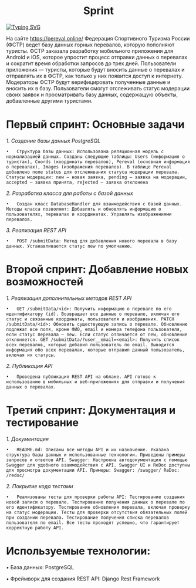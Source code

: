 <h1 align="center">Sprint </h1>

[![Typing SVG](https://readme-typing-svg.herokuapp.com?color=%2336BCF7&lines=Проект+Pereval)](https://git.io/typing-svg)

На сайте https://pereval.online/ Федерация Спортивного Туризма России (ФСТР) ведет базу данных горных перевалов, которую пополняют туристы. ФСТР заказала разработку мобильного приложения для Android и iOS, которое упростит процесс отправки данных о перевалах и сократит время обработки запросов до трех дней.
Пользователи приложения — туристы, которые будут вносить данные о перевалах и отправлять их в ФСТР, как только у них появится доступ к интернету. Модераторы ФСТР будут верифицировать полученные данные и вносить их в базу. Пользователи смогут отслеживать статус модерации своих заявок и просматривать базу данных, содержащую объекты, добавленные другими туристами.


# Первый спринт: Основные задачи

_1. Создание базы данных PostgreSQL_

    •	Структура базы данных: Использована реляционная модель с нормализацией данных. Созданы следующие таблицы: Users (информация о туристах), Coords (координаты перевалов), Pereval (основная информация о перевалах), Images (изображения перевалов). В таблице Pereval добавлено поле status для отслеживания статуса модерации перевала. Статусы модерации: new — новая заявка, pending — заявка на модерации, accepted — заявка принята, rejected — заявка отклонена

_2. Разработка класса для работы с базой данных_

    •	Создан класс DatabaseHandler для взаимодействия с базой данных. Методы класса позволяют: Добавлять и обновлять информацию о пользователях, перевалах и координатах. Управлять изображениями перевалов.

_3. Реализация REST API_

    •	POST /submitData: Метод для добавления нового перевала в базу данных. Устанавливается статус new по умолчанию.

# Второй спринт: Добавление новых возможностей

_1. Реализация дополнительных методов REST API_

    •	GET /submitData/<id>: Получить информацию о перевале по его идентификатору (id). Возвращает все данные о перевале, включая его статус и связанные координаты, пользователя и изображения. PATCH /submitData/<id>: Обновить существующую запись о перевале. Обновлению подлежат все поля, кроме ФИО, email и номера телефона пользователя, если статус перевала — new. Если статус отличается от new, обновление отклоняется. GET /submitData/?user__email=<email>: Получить список всех перевалов, которые добавил пользователь по email. Выводится информация обо всех перевалах, которые отправил данный пользователь, включая их статусы.

_2. Публикация API_

    •	Проведена публикация REST API на облаке. API готово к использованию в мобильных и веб-приложениях для отправки и получения данных о перевалах.

# Третий спринт: Документация и тестирование

_1. Документация_ 

    •	README.md: Описаны все методы API и их назначение. Указана структура базы данных и использованные технологии. Приведены примеры запросов и ответов API. Swagger: Настроена автодокументация с помощью Swagger для удобного взаимодействия с API. Swagger UI и ReDoc доступны для просмотра документации API. Примеры: Swagger: /swagger/ ReDoc: /redoc/

_2. Покрытие кода тестами_

    •	Реализованы тесты для проверки работы API: Тестирование создания новой записи о перевале. Тестирование получения данных о перевале по его идентификатору. Тестирование обновления перевала, включая проверку на статус модерации. Тесты для проверки отсутствия обязательных полей при создании перевала. Тестирование получения списка перевалов пользователя по email. Все тесты проходят успешно, что гарантирует корректную работу API.

    
# Используемые технологии:

•	База данных: PostgreSQL

•	Фреймворк для создания REST API: Django Rest Framework

